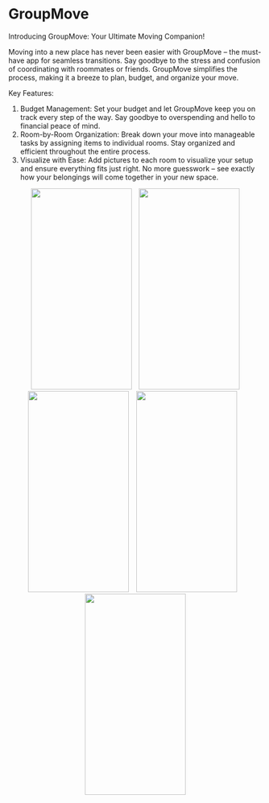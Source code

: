 # GroupMove

Introducing GroupMove: Your Ultimate Moving Companion!

Moving into a new place has never been easier with GroupMove – the must-have app for seamless transitions. Say goodbye to the stress and confusion of coordinating with roommates or friends. GroupMove simplifies the process, making it a breeze to plan, budget, and organize your move.

Key Features:
1. Budget Management: Set your budget and let GroupMove keep you on track every step of the way. Say goodbye to overspending and hello to financial peace of mind.
2. Room-by-Room Organization: Break down your move into manageable tasks by assigning items to individual rooms. Stay organized and efficient throughout the entire process.
3. Visualize with Ease: Add pictures to each room to visualize your setup and ensure everything fits just right. No more guesswork – see exactly how your belongings will come together in your new space.


<p align="center">
  <img src="https://github.com/mayxly/GroupMove/assets/72419841/fb41eaac-4b85-46f0-aa51-44c1e18c200b" width="200" height="400" />
  &ensp;
  <img src="https://github.com/mayxly/GroupMove/assets/72419841/4c1d59d5-7a0c-46a8-83b1-97f31d05c0a2" width="200" height="400" />
  </br>
  <img src="https://github.com/mayxly/GroupMove/assets/72419841/ca04e3a1-a26d-47ff-854b-73338389b8ba" width="200" height="400" />
  &ensp;
  <img src="https://github.com/mayxly/GroupMove/assets/72419841/463758d0-1b3c-476f-96f1-1ab3c6427ca7" width="200" height="400" />
  &ensp;
  <img src="https://github.com/mayxly/GroupMove/assets/72419841/80a5d5f5-e0c3-439e-826c-e199cf581049" width="200" height="400" />
</p>
